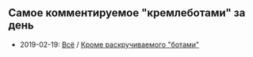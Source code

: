 ## Самое комментируемое "кремлеботами" за день

* 2019-02-19: [Всё](https://antibot4navalny.github.io/antibot_daily/2019-02-19_non-amplified.html) / [Кроме раскручиваемого "ботами"](https://antibot4navalny.github.io/antibot_daily/2019-02-19_non-amplified.html)
 
